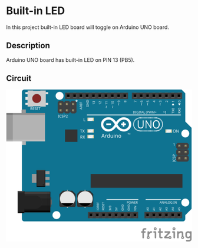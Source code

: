 # Built-in LED
In this project built-in LED board will toggle on Arduino UNO board.

## Description
Arduino UNO board has built-in LED on PIN 13 (PB5).

## Circuit
![circuit](./circuit.svg)